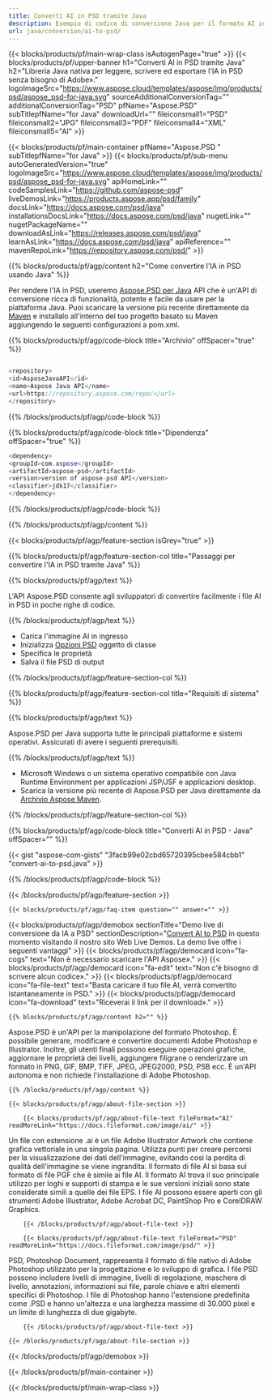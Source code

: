 ```yaml
---
title: Converti AI in PSD tramite Java
description: Esempio di codice di conversione Java per il formato AI in file PSD. Usa questo codice di esempio per convertire l'IA in PSD all'interno di qualsiasi applicazione Web o desktop basata su Java.
url: java/conversion/ai-to-psd/
---
```


{{< blocks/products/pf/main-wrap-class isAutogenPage="true" >}}
{{< blocks/products/pf/upper-banner h1="Converti AI in PSD tramite Java" h2="Libreria Java nativa per leggere, scrivere ed esportare l'IA in PSD senza bisogno di Adobe»." logoImageSrc="https://www.aspose.cloud/templates/aspose/img/products/psd/aspose_psd-for-java.svg" sourceAdditionalConversionTag="" additionalConversionTag="PSD" pfName="Aspose.PSD" subTitlepfName="for Java" downloadUrl="" fileiconsmall1="PSD" fileiconsmall2="JPG" fileiconsmall3="PDF" fileiconsmall4="XML" fileiconsmall5="AI" >}}

{{< blocks/products/pf/main-container pfName="Aspose.PSD " subTitlepfName="for Java" >}}
{{< blocks/products/pf/sub-menu autoGeneratedVersion="true" logoImageSrc="https://www.aspose.cloud/templates/aspose/img/products/psd/aspose_psd-for-java.svg" apiHomeLink="" codeSamplesLink="https://github.com/aspose-psd" liveDemosLink="https://products.aspose.app/psd/family" docsLink="https://docs.aspose.com/psd/java" installationsDocsLink="https://docs.aspose.com/psd/java" nugetLink="" nugetPackageName="" downloadAsLink="https://releases.aspose.com/psd/java" learnAsLink="https://docs.aspose.com/psd/java" apiReference="" mavenRepoLink="https://repository.aspose.com/psd/" >}}

{{% blocks/products/pf/agp/content h2="Come convertire l'IA in PSD usando Java" %}}

Per rendere l'IA in PSD, useremo <a href="/psd/{{< lang-code >}}java">Aspose.PSD per Java</a> API che è un'API di conversione ricca di funzionalità, potente e facile da usare per la piattaforma Java. Puoi scaricare la versione più recente direttamente da <a href="https://repository.aspose.com/psd/">Maven</a> e installalo all'interno del tuo progetto basato su Maven aggiungendo le seguenti configurazioni a pom.xml.

{{% blocks/products/pf/agp/code-block title="Archivio" offSpacer="true" %}}

```cs

<repository>
<id>AsposeJavaAPI</id>
<name>Aspose Java API</name>
<url>https://repository.aspose.com/repo/</url>
</repository>

```

{{% /blocks/products/pf/agp/code-block %}}

{{% blocks/products/pf/agp/code-block title="Dipendenza" offSpacer="true" %}}

```cs
<dependency>
<groupId>com.aspose</groupId>
<artifactId>aspose-psd</artifactId>
<version>version of aspose-psd API</version>
<classifier>jdk17</classifier>
</dependency>

```

{{% /blocks/products/pf/agp/code-block %}}

{{% /blocks/products/pf/agp/content %}}

{{< blocks/products/pf/agp/feature-section isGrey="true" >}}

{{% blocks/products/pf/agp/feature-section-col title="Passaggi per convertire l'IA in PSD tramite Java" %}}

{{% blocks/products/pf/agp/text %}}

 L'API Aspose.PSD consente agli sviluppatori di convertire facilmente i file AI in PSD in poche righe di codice.

{{% /blocks/products/pf/agp/text %}}

- Carica l'immagine AI in ingresso
- Inizializza [Opzioni PSD](https://apireference.aspose.com/psd/java/com.aspose.psd.imageoptions/psdOptions) oggetto di classe
- Specifica le proprietà
- Salva il file PSD di output

{{% /blocks/products/pf/agp/feature-section-col %}}

{{% blocks/products/pf/agp/feature-section-col title="Requisiti di sistema" %}}

{{% blocks/products/pf/agp/text %}}

 Aspose.PSD per Java supporta tutte le principali piattaforme e sistemi operativi. Assicurati di avere i seguenti prerequisiti.

{{% /blocks/products/pf/agp/text %}}

- Microsoft Windows o un sistema operativo compatibile con Java Runtime Environment per applicazioni JSP/JSF e applicazioni desktop.
- Scarica la versione più recente di Aspose.PSD per Java direttamente da
 [Archivio Aspose Maven](https://repository.aspose.com/psd/).

{{% /blocks/products/pf/agp/feature-section-col %}}

{{% blocks/products/pf/agp/code-block title="Converti AI in PSD - Java" offSpacer="" %}}

{{< gist "aspose-com-gists" "3facb99e02cbd65720395cbee584cbb1" "convert-ai-to-psd.java" >}}

{{% /blocks/products/pf/agp/code-block %}}

{{< /blocks/products/pf/agp/feature-section >}}

    {{< blocks/products/pf/agp/faq-item question="" answer="" >}}
 

<!-- aboutfile Starts -->

{{< blocks/products/pf/agp/demobox sectionTitle="Demo live di conversione da IA a PSD" sectionDescription="[Convert AI to PSD](https://products.aspose.app/psd/conversion/ai-to-psd) in questo momento visitando il nostro sito Web Live Demos. La demo live offre i seguenti vantaggi" >}}
        {{< blocks/products/pf/agp/democard icon="fa-cogs" text="Non è necessario scaricare l'API Aspose»." >}}
        {{< blocks/products/pf/agp/democard icon="fa-edit" text="Non c'è bisogno di scrivere alcun codice»." >}}
        {{< blocks/products/pf/agp/democard icon="fa-file-text" text="Basta caricare il tuo file AI, verrà convertito istantaneamente in PSD." >}}
        {{< blocks/products/pf/agp/democard icon="fa-download" text="Riceverai il link per il download»." >}}

    {{% blocks/products/pf/agp/content h2="" %}}

Aspose.PSD è un'API per la manipolazione del formato Photoshop. È possibile generare, modificare e convertire documenti Adobe Photoshop e Illustrator. Inoltre, gli utenti finali possono eseguire operazioni grafiche, aggiornare le proprietà dei livelli, aggiungere filigrane o renderizzare un formato in PNG, GIF, BMP, TIFF, JPEG, JPEG2000, PSD, PSB ecc. È un'API autonoma e non richiede l'installazione di Adobe Photoshop.  



    {{% /blocks/products/pf/agp/content %}}

    {{< blocks/products/pf/agp/about-file-section >}}

        {{< blocks/products/pf/agp/about-file-text fileFormat="AI" readMoreLink="https://docs.fileformat.com/image/ai/" >}}
Un file con estensione .ai è un file Adobe Illustrator Artwork che contiene grafica vettoriale in una singola pagina. Utilizza punti per creare percorsi per la visualizzazione dei dati dell'immagine, evitando così la perdita di qualità dell'immagine se viene ingrandita. Il formato di file AI si basa sul formato di file PGF che è simile ai file AI. Il formato AI trova il suo principale utilizzo per loghi e supporti di stampa e le sue versioni iniziali sono state considerate simili a quelle dei file EPS. I file AI possono essere aperti con gli strumenti Adobe Illustrator, Adobe Acrobat DC, PaintShop Pro e CorelDRAW Graphics.

        {{< /blocks/products/pf/agp/about-file-text >}}

        {{< blocks/products/pf/agp/about-file-text fileFormat="PSD" readMoreLink="https://docs.fileformat.com/image/psd/" >}}
PSD, Photoshop Document, rappresenta il formato di file nativo di Adobe Photoshop utilizzato per la progettazione e lo sviluppo di grafica. I file PSD possono includere livelli di immagine, livelli di regolazione, maschere di livello, annotazioni, informazioni sui file, parole chiave e altri elementi specifici di Photoshop. I file di Photoshop hanno l'estensione predefinita come .PSD e hanno un'altezza e una larghezza massime di 30.000 pixel e un limite di lunghezza di due gigabyte.

        {{< /blocks/products/pf/agp/about-file-text >}}

    {{< /blocks/products/pf/agp/about-file-section >}}

{{< /blocks/products/pf/agp/demobox >}}

<!-- aboutfile Ends -->



{{< /blocks/products/pf/main-container >}}
    
{{< /blocks/products/pf/main-wrap-class >}}

